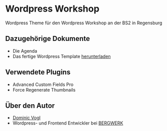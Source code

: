 # Wordpress Workshop
Wordpress Theme für den Wordpress Workshop an der BS2 in Regensburg

## Dazugehörige Dokumente
* Die Agenda
* Das fertige Wordpress Template [herunterladen](https://github.com/dvcccc/wp_workshop_template/archive/master.zip)

## Verwendete Plugins

* Advanced Custom Fields Pro
* Force Regenerate Thumbnails

## Über den Autor

* [Dominic Vogl](http://www.cat-ia.de)  
* Wordpress- und Frontend Entwickler bei [BERGWERK](https://www.bergwerk.ag)
